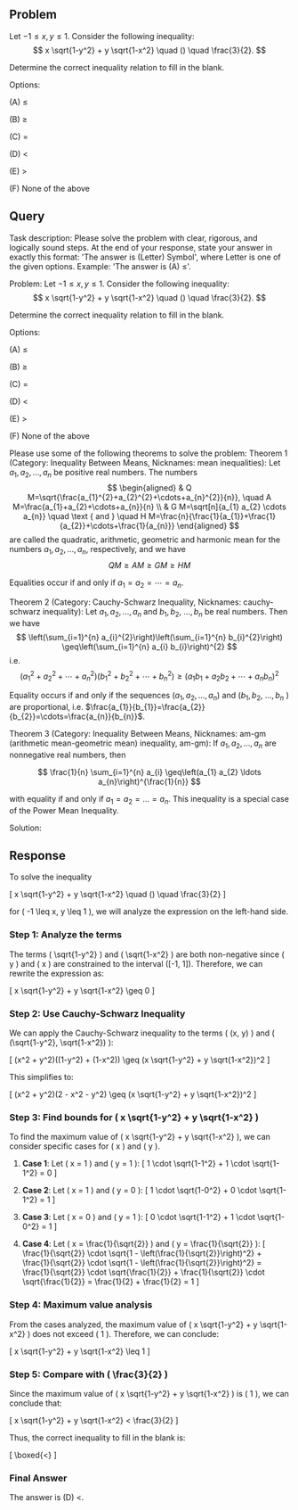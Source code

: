 ## Problem

Let $-1 \leq x, y \leq 1$. Consider the following inequality:
$$
x \sqrt{1-y^2} + y \sqrt{1-x^2} \quad () \quad \frac{3}{2}.
$$

Determine the correct inequality relation to fill in the blank.

Options:

(A) $\leq$ 

(B) $\geq$

(C) $=$ 

(D) $<$

(E) $>$

(F) None of the above

## Query

Task description: Please solve the problem with clear, rigorous, and logically sound steps. At the end of your response, state your answer in exactly this format: 'The answer is (Letter) Symbol', where Letter is one of the given options. Example: 'The answer is (A) $\leq$'.

Problem: Let $-1 \leq x, y \leq 1$. Consider the following inequality:
$$
x \sqrt{1-y^2} + y \sqrt{1-x^2} \quad () \quad \frac{3}{2}.
$$

Determine the correct inequality relation to fill in the blank.

Options:

(A) $\leq$ 

(B) $\geq$

(C) $=$ 

(D) $<$

(E) $>$

(F) None of the above

Please use some of the following theorems to solve the problem:
Theorem 1 (Category: Inequality Between Means, Nicknames: mean inequalities): Let $a_{1}, a_{2}, \ldots, a_{n}$ be positive real numbers. The numbers
$$
\begin{aligned}
& Q M=\sqrt{\frac{a_{1}^{2}+a_{2}^{2}+\cdots+a_{n}^{2}}{n}}, \quad A M=\frac{a_{1}+a_{2}+\cdots+a_{n}}{n} \\
& G M=\sqrt[n]{a_{1} a_{2} \cdots a_{n}} \quad \text { and } \quad H M=\frac{n}{\frac{1}{a_{1}}+\frac{1}{a_{2}}+\cdots+\frac{1}{a_{n}}}
\end{aligned}
$$
are called the quadratic, arithmetic, geometric and harmonic mean for the numbers $a_{1}, a_{2}, \ldots, a_{n}$, respectively, and we have
$$
Q M \geq A M \geq G M \geq H M
$$

Equalities occur if and only if $a_{1}=a_{2}=\cdots=a_{n}$.

Theorem 2 (Category: Cauchy-Schwarz Inequality, Nicknames: cauchy-schwarz inequality): Let $a_{1}, a_{2}, \ldots, a_{n}$ and $b_{1}, b_{2}$, $\ldots, b_{n}$ be real numbers. Then we have
$$
\left(\sum_{i=1}^{n} a_{i}^{2}\right)\left(\sum_{i=1}^{n} b_{i}^{2}\right) \geq\left(\sum_{i=1}^{n} a_{i} b_{i}\right)^{2}
$$
i.e.
$$
\left(a_{1}^{2}+a_{2}^{2}+\cdots+a_{n}^{2}\right)\left(b_{1}^{2}+b_{2}^{2}+\cdots+b_{n}^{2}\right) \geq\left(a_{1} b_{1}+a_{2} b_{2}+\cdots+a_{n} b_{n}\right)^{2}
$$

Equality occurs if and only if the sequences $\left(a_{1}, a_{2}, \ldots, a_{n}\right)$ and $\left(b_{1}, b_{2}\right.$, $\ldots, b_{n}$ ) are proportional, i.e. $\frac{a_{1}}{b_{1}}=\frac{a_{2}}{b_{2}}=\cdots=\frac{a_{n}}{b_{n}}$.

Theorem 3 (Category: Inequality Between Means, Nicknames: am-gm (arithmetic mean-geometric mean) inequality, am-gm): If $a_{1}, a_{2}, \ldots, a_{n}$ are nonnegative real numbers, then

$$
\frac{1}{n} \sum_{i=1}^{n} a_{i} \geq\left(a_{1} a_{2} \ldots a_{n}\right)^{\frac{1}{n}}
$$

with equality if and only if $a_{1}=a_{2}=\ldots=a_{n}$. This inequality is a special case of the Power Mean Inequality.

Solution:

## Response

To solve the inequality 

\[
x \sqrt{1-y^2} + y \sqrt{1-x^2} \quad () \quad \frac{3}{2}
\]

for \( -1 \leq x, y \leq 1 \), we will analyze the expression on the left-hand side.

### Step 1: Analyze the terms

The terms \( \sqrt{1-y^2} \) and \( \sqrt{1-x^2} \) are both non-negative since \( y \) and \( x \) are constrained to the interval \([-1, 1]\). Therefore, we can rewrite the expression as:

\[
x \sqrt{1-y^2} + y \sqrt{1-x^2} \geq 0
\]

### Step 2: Use Cauchy-Schwarz Inequality

We can apply the Cauchy-Schwarz inequality to the terms \( (x, y) \) and \( (\sqrt{1-y^2}, \sqrt{1-x^2}) \):

\[
(x^2 + y^2)((1-y^2) + (1-x^2)) \geq (x \sqrt{1-y^2} + y \sqrt{1-x^2})^2
\]

This simplifies to:

\[
(x^2 + y^2)(2 - x^2 - y^2) \geq (x \sqrt{1-y^2} + y \sqrt{1-x^2})^2
\]

### Step 3: Find bounds for \( x \sqrt{1-y^2} + y \sqrt{1-x^2} \)

To find the maximum value of \( x \sqrt{1-y^2} + y \sqrt{1-x^2} \), we can consider specific cases for \( x \) and \( y \).

1. **Case 1**: Let \( x = 1 \) and \( y = 1 \):
   \[
   1 \cdot \sqrt{1-1^2} + 1 \cdot \sqrt{1-1^2} = 0
   \]

2. **Case 2**: Let \( x = 1 \) and \( y = 0 \):
   \[
   1 \cdot \sqrt{1-0^2} + 0 \cdot \sqrt{1-1^2} = 1
   \]

3. **Case 3**: Let \( x = 0 \) and \( y = 1 \):
   \[
   0 \cdot \sqrt{1-1^2} + 1 \cdot \sqrt{1-0^2} = 1
   \]

4. **Case 4**: Let \( x = \frac{1}{\sqrt{2}} \) and \( y = \frac{1}{\sqrt{2}} \):
   \[
   \frac{1}{\sqrt{2}} \cdot \sqrt{1 - \left(\frac{1}{\sqrt{2}}\right)^2} + \frac{1}{\sqrt{2}} \cdot \sqrt{1 - \left(\frac{1}{\sqrt{2}}\right)^2} = \frac{1}{\sqrt{2}} \cdot \sqrt{\frac{1}{2}} + \frac{1}{\sqrt{2}} \cdot \sqrt{\frac{1}{2}} = \frac{1}{2} + \frac{1}{2} = 1
   \]

### Step 4: Maximum value analysis

From the cases analyzed, the maximum value of \( x \sqrt{1-y^2} + y \sqrt{1-x^2} \) does not exceed \( 1 \). Therefore, we can conclude:

\[
x \sqrt{1-y^2} + y \sqrt{1-x^2} \leq 1
\]

### Step 5: Compare with \( \frac{3}{2} \)

Since the maximum value of \( x \sqrt{1-y^2} + y \sqrt{1-x^2} \) is \( 1 \), we can conclude that:

\[
x \sqrt{1-y^2} + y \sqrt{1-x^2} < \frac{3}{2}
\]

Thus, the correct inequality to fill in the blank is:

\[
\boxed{<}
\]

### Final Answer

The answer is (D) $<$.